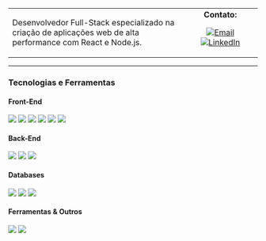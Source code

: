 <table>
  <tr>
    <td valign="top">
      <p>Desenvolvedor Full-Stack especializado na criação de aplicações web de alta performance com React e Node.js.</p>
    </td>
    <td width="30%" align="center">
      <b>Contato:</b>
      <br>
      <p>
        <a href="mailto:samuelvalerio.filho@gmail.com">
          <img src="https://img.shields.io/badge/Email-EA4335?style=for-the-badge&logo=gmail&logoColor=white" alt="Email">
        </a>
        <br>
        <a href="https://www.linkedin.com/in/samuelvalerio-filho">
          <img src="https://img.shields.io/badge/LinkedIn-0A66C2?style=for-the-badge&logo=linkedin&logoColor=white" alt="LinkedIn">
        </a>
      </p>
    </td>
  </tr>
</table>

---

### Tecnologias e Ferramentas

#### Front-End
<p>
  <img src="https://img.shields.io/badge/-HTML5-E34F26?style=for-the-badge&logo=html5&logoColor=white">
  <img src="https://img.shields.io/badge/-CSS3-1572B6?style=for-the-badge&logo=css3&logoColor=white">
  <img src="https://img.shields.io/badge/-JavaScript-F7DF1E?style=for-the-badge&logo=javascript&logoColor=black">
  <img src="https://img.shields.io/badge/-React-61DAFB?style=for-the-badge&logo=react&logoColor=white">
  <img src="https://img.shields.io/badge/-Vue.js-4FC08D?style=for-the-badge&logo=vue.js&logoColor=white">
  <img src="https://img.shields.io/badge/-TypeScript-007ACC?style=for-the-badge&logo=typescript&logoColor=white">
</p>

#### Back-End
<p>
  <img src="https://img.shields.io/badge/-Node.js-339933?style=for-the-badge&logo=node.js&logoColor=white">
  <img src="https://img.shields.io/badge/-Express.js-000000?style=for-the-badge&logo=express&logoColor=white">
  <img src="https://img.shields.io/badge/-Java-007396?style=for-the-badge&logo=java&logoColor=white">
</p>

#### Databases
<p>
  <img src="https://img.shields.io/badge/-MySQL-4479A1?style=for-the-badge&logo=mysql&logoColor=white">
  <img src="https://img.shields.io/badge/-PostgreSQL-336791?style=for-the-badge&logo=postgresql&logoColor=white">
  <img src="https://img.shields.io/badge/-MongoDB-47A248?style=for-the-badge&logo=mongodb&logoColor=white">
</p>

#### Ferramentas & Outros
<p>
  <img src="https://img.shields.io/badge/-Git-F05032?style=for-the-badge&logo=git&logoColor=white">
  <img src="https://img.shields.io/badge/-GitHub-181717?style=for-the-badge&logo=github&logoColor=white">
</p>
